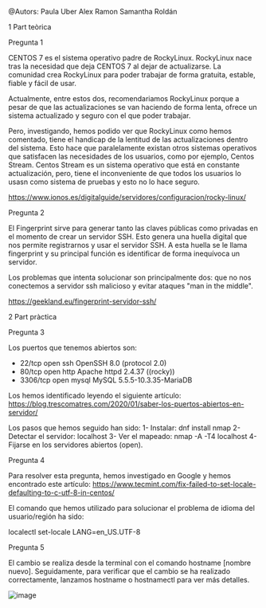 @Autors:
Paula Uber
Alex Ramon
Samantha Roldán


1 Part teòrica

Pregunta 1

CENTOS 7 es el sistema operativo padre de RockyLinux. RockyLinux nace tras la necesidad que deja CENTOS 7 al dejar de actualizarse. La comunidad crea RockyLinux para poder trabajar de forma gratuita, estable, fiable y fácil de usar.

Actualmente, entre estos dos, recomendariamos RockyLinux porque a pesar de que las actualizaciones se van haciendo de forma lenta, ofrece un sistema actualizado y seguro con el que poder trabajar.

Pero, investigando, hemos podido ver que RockyLinux como hemos comentado, tiene el handicap de la lentitud de las actualizaciones dentro del sistema. Esto hace que paralelamente existan otros sistemas operativos que satisfacen las necesidades de los usuarios, como por ejemplo, Centos Stream. Centos Stream es un sistema operativo que está en constante actualización, pero, tiene el inconveniente de que todos los usuarios lo usasn como sistema de pruebas y esto no lo hace seguro.

https://www.ionos.es/digitalguide/servidores/configuracion/rocky-linux/

Pregunta 2

El Fingerprint sirve para generar tanto las claves públicas como privadas en el momento de crear un servidor SSH. Esto genera una huella digital que nos permite registrarnos y usar el servidor SSH. A esta huella se le llama fingerprint y su principal función es identificar de forma inequívoca un servidor.

Los problemas que intenta solucionar son principalmente dos: que no nos conectemos a servidor ssh malicioso y evitar ataques "man in the middle".

https://geekland.eu/fingerprint-servidor-ssh/

2 Part pràctica

Pregunta 3

Los puertos que tenemos abiertos son:
- 22/tcp   open  ssh     OpenSSH 8.0 (protocol 2.0)
- 80/tcp   open  http    Apache httpd 2.4.37 ((rocky))
- 3306/tcp open  mysql   MySQL 5.5.5-10.3.35-MariaDB

Los hemos identificado leyendo el siguiente artículo: https://blog.trescomatres.com/2020/01/saber-los-puertos-abiertos-en-servidor/

Los pasos que hemos seguido han sido:
1- Instalar: dnf install nmap
2- Detectar el servidor: localhost
3- Ver el mapeado: nmap -A -T4 localhost
4- Fijarse en los servidores abiertos (open).

Pregunta 4

Para resolver esta pregunta, hemos investigado en Google y hemos encontrado este artículo:
https://www.tecmint.com/fix-failed-to-set-locale-defaulting-to-c-utf-8-in-centos/

El comando que hemos utilizado para solucionar el problema de idioma del usuario/región ha sido:

localectl set-locale LANG=en_US.UTF-8

Pregunta 5

El cambio se realiza desde la terminal con el comando hostname [nombre nuevo]. Seguidamente, para verificar que el cambio se ha realizado correctamente, lanzamos hostname o hostnamectl para ver más detalles. 

![image](https://user-images.githubusercontent.com/79162978/191810208-541e4167-f4ce-4c1a-9a21-a4f56bd4fad1.png)


